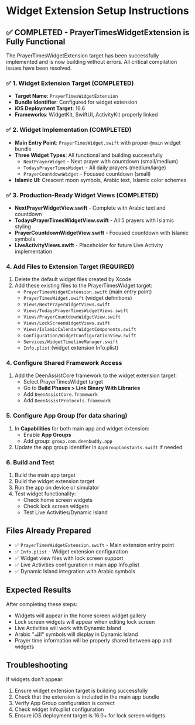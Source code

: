 # Widget Extension Setup Instructions

## ✅ COMPLETED - PrayerTimesWidgetExtension is Fully Functional

The PrayerTimesWidgetExtension target has been successfully implemented and is now building without errors. All critical compilation issues have been resolved.

### ✅ 1. Widget Extension Target (COMPLETED)
- **Target Name**: `PrayerTimesWidgetExtension`
- **Bundle Identifier**: Configured for widget extension
- **iOS Deployment Target**: 16.6
- **Frameworks**: WidgetKit, SwiftUI, ActivityKit properly linked

### ✅ 2. Widget Implementation (COMPLETED)
- **Main Entry Point**: `PrayerTimesWidget.swift` with proper `@main` widget bundle
- **Three Widget Types**: All functional and building successfully
  - `NextPrayerWidget` - Next prayer with countdown (small/medium)
  - `TodaysPrayerTimesWidget` - All daily prayers (medium/large)
  - `PrayerCountdownWidget` - Focused countdown (small)
- **Islamic UI**: Crescent moon symbols, Arabic text, Islamic color schemes

### ✅ 3. Production-Ready Widget Views (COMPLETED)
- **NextPrayerWidgetView.swift** - Complete with Arabic text and countdown
- **TodaysPrayerTimesWidgetView.swift** - All 5 prayers with Islamic styling
- **PrayerCountdownWidgetView.swift** - Focused countdown with Islamic symbols
- **LiveActivityViews.swift** - Placeholder for future Live Activity implementation

### 4. Add Files to Extension Target (REQUIRED)
1. Delete the default widget files created by Xcode
2. Add these existing files to the PrayerTimesWidget target:
   - `PrayerTimesWidgetExtension.swift` (main entry point)
   - `PrayerTimesWidget.swift` (widget definitions)
   - `Views/NextPrayerWidgetViews.swift`
   - `Views/TodaysPrayerTimesWidgetViews.swift`
   - `Views/PrayerCountdownWidgetView.swift`
   - `Views/LockScreenWidgetViews.swift`
   - `Views/IslamicCalendarWidgetComponents.swift`
   - `Configuration/WidgetConfigurationView.swift`
   - `Services/WidgetTimelineManager.swift`
   - `Info.plist` (widget extension Info.plist)

### 4. Configure Shared Framework Access
1. Add the DeenAssistCore framework to the widget extension target:
   - Select PrayerTimesWidget target
   - Go to **Build Phases > Link Binary With Libraries**
   - Add `DeenAssistCore.framework`
   - Add `DeenAssistProtocols.framework`

### 5. Configure App Group (for data sharing)
1. In **Capabilities** for both main app and widget extension:
   - Enable **App Groups**
   - Add group: `group.com.deenbuddy.app`
2. Update the app group identifier in `AppGroupConstants.swift` if needed

### 6. Build and Test
1. Build the main app target
2. Build the widget extension target
3. Run the app on device or simulator
4. Test widget functionality:
   - Check home screen widgets
   - Check lock screen widgets
   - Test Live Activities/Dynamic Island

## Files Already Prepared
- ✅ `PrayerTimesWidgetExtension.swift` - Main extension entry point
- ✅ `Info.plist` - Widget extension configuration
- ✅ Widget view files with lock screen support
- ✅ Live Activities configuration in main app Info.plist
- ✅ Dynamic Island integration with Arabic symbols

## Expected Results
After completing these steps:
- Widgets will appear in the home screen widget gallery
- Lock screen widgets will appear when editing lock screen
- Live Activities will work with Dynamic Island
- Arabic "الله" symbols will display in Dynamic Island
- Prayer time information will be properly shared between app and widgets

## Troubleshooting
If widgets don't appear:
1. Ensure widget extension target is building successfully
2. Check that the extension is included in the main app bundle
3. Verify App Group configuration is correct
4. Check widget Info.plist configuration
5. Ensure iOS deployment target is 16.0+ for lock screen widgets